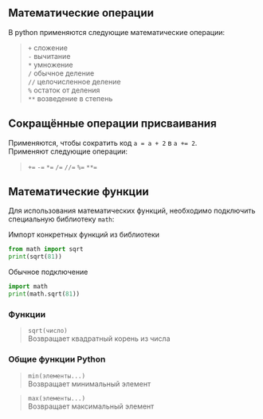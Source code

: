 ## Математические операции
В python применяются следующие математические операции:
> `+` сложение\
> `-` вычитание\
> `*` умножение\
> `/` обычное деление\
> `//` целочисленное деление\
> `%` остаток от деления\
> `**` возведение в степень

## Сокращённые операции присваивания
Применяются, чтобы сократить код `a = a + 2` в `a += 2`.\
Применяют следующие операции:
> `+=` `-=` `*=` `/=` `//=` `%=` `**=`

## Математические функции

Для использования математических функций, необходимо подключить специальную библиотеку `math`:

Импорт конкретных функций из библиотеки
```python
from math import sqrt
print(sqrt(81))
```

Обычное подключение
```python
import math
print(math.sqrt(81))
```

### Функции

> `sqrt(число)`\
> Возвращает квадратный корень из числа

### Общие функции Python

> `min(элементы...)`\
> Возвращает минимальный элемент

> `max(элементы...)`\
> Возвращает максимальный элемент